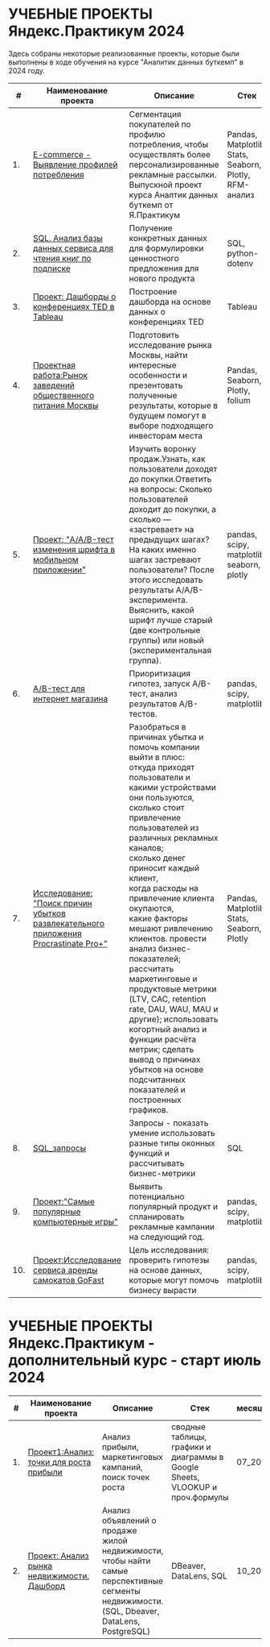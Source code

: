 # УЧЕБНЫЕ ПРОЕКТЫ Яндекс.Практикум 2024

Здесь собраны некоторые реализованные проекты,  которые были выполнены в ходе обучения на курсе "Аналитик данных буткемп" в 2024 году.

| #    | Наименование проекта                | Описание                                                     | Стек                                                         | месяц_год|
| ---- | ------------------------------------------------------------ | ------------------------------------------------------------ | ------------------------------------------------------------ |-----------------------------------------------------|
| 1.   | [E-commerce - Выявление профилей потребления](https://github.com/brykovskaya/educational_projects/tree/main/project10_e_commerce) | Сегментация покупателей по профилю потребления, чтобы осуществлять более персонализированные рекламные рассылки.<br/>Выпускной проект курса Аналтик данных буткемп от Я.Практикум| Pandas, Matplotlib, Stats, Seaborn, Plotly, RFM-анализ| 07_2024 |
| 2.    | [SQL. Анализ базы данных сервиса для чтения книг по подписке](https://github.com/brykovskaya/educational_projects/tree/main/Проект%20по%20SQL) | Получение конкретных данных для формулировки ценностного предложения для нового продукта  | SQL, python-dotenv| 07_2024 |
| 3.   |[Проект: Дашборды о конференциях TED в Tableau](https://github.com/brykovskaya/educational_projects/tree/main/Project_Tableau) | Построение дашборда на основе данных о конференциях TED  | Tableau | 06_2024 |
| 4.    | [Проектная работа:Рынок заведений общественного питания Москвы](https://github.com/brykovskaya/educational_projects/tree/main/Исследование%20рынка)|Подготовить исследование рынка Москвы, найти интересные особенности и презентовать полученные результаты, которые в будущем помогут в выборе подходящего инвесторам места    |Pandas, Seaborn, Plotly,    folium | 06_2024 |
| 5.   |[Проект: "A/A/B-тест изменения шрифта в мобильном приложении"](https://github.com/brykovskaya/educational_projects/tree/main/aab-test_sales_funnel)| Изучить воронку продаж.Узнать, как пользователи доходят до покупки.Ответить на вопросы: Сколько пользователей доходит до покупки, а сколько — «застревает» на предыдущих шагах? На каких именно шагах застревают пользователи? После этого исследовать результаты A/A/B-эксперимента. Выяснить, какой шрифт лучше старый (две контрольные группы) или новый (экспериментальная группа). | pandas, scipy, matplotlib, seaborn, plotly   | 05_2024 |
| 6.   |[A/B-тест для интернет магазина](https://github.com/brykovskaya/educational_projects/tree/main/AB_тест_интернет_магазина) | Приоритизация гипотез, запуск A/B-тест, анализ результатов А/В-тестов. | pandas, scipy, matplotlib   | 05_2024 |
| 7.   | [Исследование: "Поиск причин убытков развлекательного приложения Procrastinate Pro+"](https://github.com/brykovskaya/educational_projects/tree/main/аnalysis_of_business_indicators) | Разобраться в причинах убытка и помочь компании выйти в плюс:<br/>откуда приходят пользователи и какими устройствами они пользуются,<br/>сколько стоит привлечение пользователей из различных рекламных каналов;<br/>сколько денег приносит каждый клиент,<br/>когда расходы на привлечение клиента окупаются,<br/>какие факторы мешают ривлечению клиентов.  провести анализ бизнес-показателей; рассчитать маркетинговые и продуктовые метрики (LTV, CAC, retention rate, DAU, WAU, MAU и другие); использовать когортный анализ и функции расчёта метрик; сделать вывод о причинах убытков на основе подсчитанных показателей и построенных графиков.| Pandas, Matplotlib, Stats, Seaborn, Plotly   | 05_2024 |
| 8.   |  [SQL_запросы](https://github.com/brykovskaya/educational_projects/tree/main/SQL_запросы)  |   Запросы - показать умение использовать разные типы оконных функций и рассчитывать бизнес-метрики | SQL | 05_2024 |
| 9.    |  [Проект:"Самые популярные компьютерные игры"](https://github.com/brykovskaya/educational_projects/tree/main/Самые%20популярные%20игры%20-%20прогноз)| Выявить потенциально популярный продукт и спланировать рекламные кампании на следующий год.  |pandas, scipy, matplotlib| 04_2024 |
| 10.    | [Проект:Исследование сервиса аренды самокатов GoFast](https://github.com/brykovskaya/educational_projects/tree/main/Исследование%20сервиса%20аренды%20самокатов%20GoFast) | Цель исследования: проверить гипотезы на основе данных, которые могут помочь бизнесу вырасти  |pandas, scipy, matplotlib | 04_2024 |

# УЧЕБНЫЕ ПРОЕКТЫ Яндекс.Практикум - дополнительный курс - старт июль 2024

| #    | Наименование проекта                                         | Описание                                                     | Стек                                                         | месяц_год|
| ---- | ------------------------------------------------------------ | ------------------------------------------------------------ | ------------------------------------------------------------ |-----------------------------------------------------|
| 1.   | [Проект1:Анализ: точки для роста прибыли](https://github.com/brykovskaya/educational_projects/tree/main/Аналитика%20в%20Google_sheets) | Анализ прибыли, маркетинговых кампаний, поиск точек роста| сводные таблицы, графики и диаграммы в  Google Sheets, VLOOKUP и проч.формулы| 07_2024 |
| 2.   | [Проект: Анализ рынка недвижимости. Дашборд](https://github.com/brykovskaya/educational_projects/tree/main/SQL%2BDataLens) | Анализ объявлений о продаже жилой недвижимости, чтобы найти самые перспективные сегменты недвижимости. (SQL, Dbeaver, DataLens, PostgreSQL)|DBeaver, DataLens, SQL| 10_2024 |
